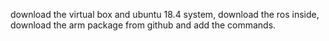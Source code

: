 download the virtual box and ubuntu 18.4 system, download the ros inside, download the arm package from github and add the commands.
